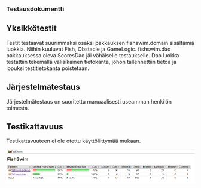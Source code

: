 ### Testausdokumentti

## Yksikkötestit

Testit testaavat suurimmaksi osaksi pakkauksen fishswim.domain sisältämiä luokkia. Niihin kuuluvat Fish, Obstacle ja GameLogic. fishswim.dao pakkauksessa oleva ScoresDao jäi vähäiselle testaukselle. Dao luokka testattiin tekemällä väliaikainen tietokanta, johon tallennettiin tietoa ja lopuksi testitietokanta poistetaan.


## Järjestelmätestaus

Järjestelmätestaus on suoritettu manuaalisesti useamman henkilön toimesta.

## Testikattavuus

Testikattavuuteen ei ole otettu käyttöliittymää mukaan.

![testikuva](https://github.com/tulma95/ot-harjoitustyo/blob/master/documentation/Kuvat/testikattavuus.png)
